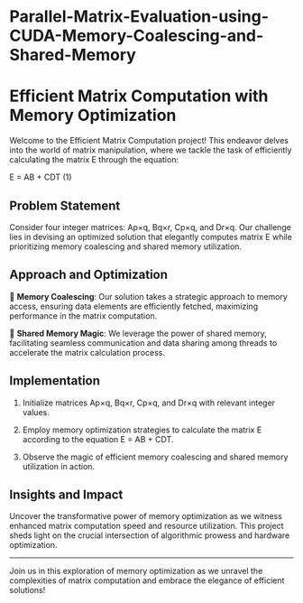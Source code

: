 # Parallel-Matrix-Evaluation-using-CUDA-Memory-Coalescing-and-Shared-Memory
# Efficient Matrix Computation with Memory Optimization

Welcome to the Efficient Matrix Computation project! This endeavor delves into the world of matrix manipulation, where we tackle the task of efficiently calculating the matrix E through the equation:

E = AB + CDT (1)

## Problem Statement

Consider four integer matrices: Ap×q, Bq×r, Cp×q, and Dr×q. Our challenge lies in devising an optimized solution that elegantly computes matrix E while prioritizing memory coalescing and shared memory utilization.

## Approach and Optimization

🎯 **Memory Coalescing**: Our solution takes a strategic approach to memory access, ensuring data elements are efficiently fetched, maximizing performance in the matrix computation.

🔗 **Shared Memory Magic**: We leverage the power of shared memory, facilitating seamless communication and data sharing among threads to accelerate the matrix calculation process.

## Implementation

1. Initialize matrices Ap×q, Bq×r, Cp×q, and Dr×q with relevant integer values.

2. Employ memory optimization strategies to calculate the matrix E according to the equation E = AB + CDT.

3. Observe the magic of efficient memory coalescing and shared memory utilization in action.

## Insights and Impact

Uncover the transformative power of memory optimization as we witness enhanced matrix computation speed and resource utilization. This project sheds light on the crucial intersection of algorithmic prowess and hardware optimization.

---

Join us in this exploration of memory optimization as we unravel the complexities of matrix computation and embrace the elegance of efficient solutions!




